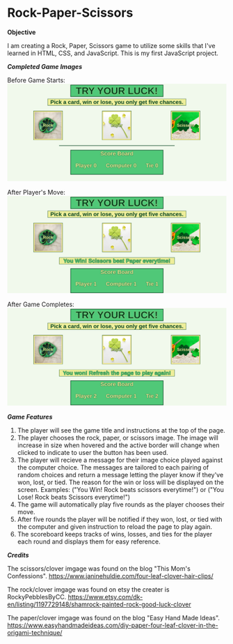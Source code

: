 # Rock-Paper-Scissors

**Objective**

I am creating a Rock, Paper, Scissors game to utilize some skills that I've learned in HTML, CSS, and JavaScript. This is my first JavaScript project.

***Completed Game Images***

Before Game Starts:
![](images/completedgame.png)

After Player's Move:
![](images/completedwin.png)

After Game Completes:
![](images/completedplay.png)

***Game Features***

1. The player will see the game title and instructions at the top of the page.
2. The player chooses the rock, paper, or scissors image. The image will increase in size when hovered and the active border will change when clicked to indicate to user the button has been used.
3. The player will recieve a message for their image choice played against the computer choice. The messages are tailored to each pairing of random choices and return a message letting the player know if they've won, lost, or tied. The reason for the win or loss will be displayed on the screen. Examples: ("You Win! Rock beats scissors everytime!") or ("You Lose! Rock beats Scissors everytime!")
4. The game will automatically play five rounds as the player chooses their move.
5. After five rounds the player will be notified if they won, lost, or tied with the computer and given instruction to reload the page to play again.
6. The scoreboard keeps tracks of wins, losses, and ties for the player each round and displays them for easy reference.

***Credits***

The scissors/clover imgage was found on the blog "This Mom's Confessions". https://www.janinehuldie.com/four-leaf-clover-hair-clips/

The rock/clover imgage was found on etsy the creater is RockyPebblesByCC. https://www.etsy.com/dk-en/listing/1197729148/shamrock-painted-rock-good-luck-clover

The paper/clover imgage was found on the blog "Easy Hand Made Ideas". https://www.easyhandmadeideas.com/diy-paper-four-leaf-clover-in-the-origami-technique/
